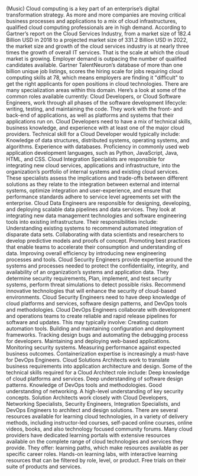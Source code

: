 (Music) Cloud computing is a key part of an enterprise’s digital transformation
strategy. As more and more companies are moving critical business processes and
applications to a mix of cloud infrastructures, qualified cloud computing
professionals are in high demand. According to Gartner’s report on the Cloud
Services Industry, from a market size of 182.4 Billion USD in 2018 to a
projected market size of 331.2 Billion USD in 2022, the market size and growth
of the cloud services industry is at nearly three times the growth of overall IT
services. That is the scale at which the cloud market is growing. Employer
demand is outpacing the number of qualified candidates available. Gartner
TalentNeuron’s database of more than one billion unique job listings, scores the
hiring scale for jobs requiring cloud computing skills at 78, which means
employers are finding it "difficult" to get the right applicants for open
positions in cloud technologies. There are many specialization areas within this
domain. Here’s a look at some of the common roles available currently: Cloud
Developers, or Cloud Software Engineers, work through all phases of the software
development lifecycle: writing, testing, and maintaining the code. They work
with the front- and back-end of applications, as well as platforms and systems
that their applications run on. Cloud Developers need to have a mix of technical
skills, business knowledge, and experience with at least one of the major cloud
providers. Technical skill for a Cloud Developer would typically include:
Knowledge of data structures, distributed systems, operating systems, and
algorithms. Experience with databases. Proficiency in commonly used web
application development languages, such as Python, JavaScript, Java, HTML, and
CSS. Cloud Integration Specialists are responsible for integrating new cloud
services, applications and infrastructure, into the organization’s portfolio of
internal systems and existing cloud services. These specialists assess the
implications and trade-offs between different solutions as they relate to the
integration between external and internal systems, optimize integration and
user-experience, and ensure that performance standards adhere to service level
agreements set with the enterprise. Cloud Data Engineers are responsible for
designing, developing, and deploying scalable data pipelines and data services.
They look at integrating new data management technologies and software
engineering tools into existing infrastructure. Their responsibilities include:
Understanding existing systems to recommend automated integration of disparate
data sets. Collaborating with data scientists and researchers to develop
predictive models and proofs of concept. Promoting best practices that enable
teams to accelerate their consumption and understanding of data. Improving
overall efficiency by introducing new engineering processes and tools. Cloud
Security Engineers provide expertise around the systems and processes needed to
protect the confidentiality, integrity, and availability of an organization’s
systems and application data. They determine security requirements, Plan,
implement, and test security systems, perform threat simulations to detect
possible risks. Recommend innovative technologies that will enhance the security
of cloud-based environments. Cloud Security Engineers need to have deep
knowledge of cloud platforms and services, software design patterns, and DevOps
tools and methodologies. Cloud DevOps Engineers collaborate with development and
operations teams to create reliable and rapid release pipelines for software and
updates. This may typically involve: Creating custom automation tools. Building
and maintaining configuration and deployment frameworks. Tracking design bugs
and automating the debugging process for developers. Maintaining and deploying
web-based applications. Monitoring security systems. Measuring performance
against expected business outcomes. Containerization expertise is increasingly a
must-have for DevOps Engineers. Cloud Solutions Architects work to translate
business requirements into application architecture and design. Some of the
technical skills required for a Cloud Architect role include: Deep knowledge of
cloud platforms and services. Deep understanding of software design patterns.
Knowledge of DevOps tools and methodologies. Good understanding of networking. A
high-level understanding of key security concepts. Solution Architects work
closely with Cloud Developers, Networking Specialists, Security Engineers,
Integration Specialists, and DevOps Engineers to architect and design solutions.
There are several resources available for learning cloud technologies, in a
variety of delivery methods, including instructor-led courses, self-paced online
courses, online videos, books, and also technology focused community forums.
Many cloud providers have dedicated learning portals with extensive resources
available on the complete range of cloud technologies and services they provide.
They offer: learning paths, which make resources available as per specific
career roles. Hands-on learning labs, with interactive learning resources that
can be filtered by role, level, or product. Free trials on their suite of
products and services.